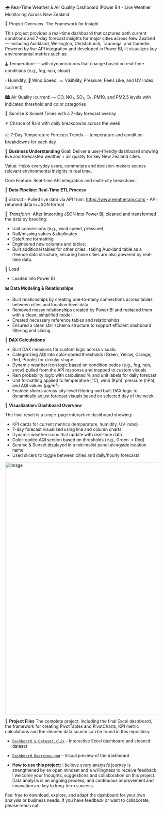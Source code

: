 🌧️ Real-Time Weather & Air Quality Dashboard (Power BI) - Live Weather Monitoring Across New Zealand


📍 Project Overview: The Framework for Insight

This project provides a real-time dashboard that captures both current conditions and 7-day forecast insights for major cities across New Zealand — including Auckland, Wellington, Christchurch, Tauranga, and Dunedin. Powered by live API integration and developed in Power BI, iit visualizes key environmental metrics such as:

🌡️ Temperature — with dynamic icons that change based on real-time conditions (e.g., fog, rain, cloud)

💧 Humidity, 💨 Wind Speed, 🌫️ Visibility, Pressure, Feels Like, and UV Index (current)

🏙️ Air Quality (current) — CO, NO₂, SO₂, O₃, PM10, and PM2.5 levels with indicated threshold and color categories

🌅 Sunrise & Sunset Times with a 7-day forecast overlay

☂️ Chance of Rain with daily breakdowns across the week

📈 7-Day Temperature Forecast Trends — temperature and condition breakdowns for each day

🧠 **Business Understanding**
Goal: Deliver a user-friendly dashboard showing live and forecasted weather + air quality for key New Zealand cities.

Value: Helps everyday users, commuters and decision-makers access relevant environmental insights in real time.

Core Feature: Real-time API integration and multi-city breakdown.

**🔄 Data Pipeline: Real-Time ETL Process**

🔹 *Extract* -  Pulled live data via API from: https://www.weatherapi.com/
              - API returned data in JSON format

🔹 *Transform* -After importing JSON into Power BI, cleaned and transformed the data by handling:
- Unit conversions (e.g., wind speed, pressure)
- Null/missing values & duplicates
- Date/time formatting
- Engineered new columns and tables:
- Built additional tables for other cities , taking Auckland table as a rfeence data structure, ensuring hose cities are also powered by real-time data.

🔹 Load
- Loaded into Power BI

**📊 Data Modeling & Relationships**

- Built relationships by creating one-to-many connections across tables between cities and location-level data
- Removed messy relationships created by Power BI and replaced them with a clean, simplified model
- Created necessary reference tables and relationships
- Ensured a clean star schema structure to support efficient dashboard filtering and slicing

**🧮 DAX Calculations**
- Built DAX measures for custom logic across visuals:
- Categorizing AQI into color-coded thresholds (Green, Yellow, Orange, Red, Purple) for circular shape
- Dynamic weather icon logic based on condition codes (e.g., fog, rain, snow) pulled from the API response and mapped to custom visuals
- Rain probability logic with calculated % and unit labels for daily forecast
- Unit formatting applied to temperature (°C), wind (Kph), pressure (hPa), and AQI values (µg/m³)
- Enabled slicers across city-level filtering and built DAX logic to dynamically adjust forecast visuals based on selected day of the week

**🎨  Visualization: Dashboard Overview**

The final result is a single-page interactive dashboard showing:
- KPI cards for current metrics (temperature, humidity, UV index)
- 7-day forecast visualized using line and column charts
- Dynamic weather icons that update with real-time data
- Color-coded AQI section based on thresholds (e.g., Green → Red)
- Sunrise & Sunset displayed in a minimalist panel alongside location name
- Used slicers to toggle between cities and daily/hourly forecasts

<img width="1430" height="829" alt="image" src="https://github.com/user-attachments/assets/e62a8af9-727d-4786-a7fc-7017ac29853d" />


📂 **Project Files**
The complete project, including the final Excel dashboard, the framework for creating PivotTables and PivotCharts, KPI metric calculations and the cleaned data source can be found in this repository.

- [`Dashboard & Dataset.xlsx`](https://github.com/zar-moethu/NZ-Ecommerce-Excel-Dashboard/blob/Dashboard/Dashboard%20%26%20Dataset.xlsx) – Interactive Excel dashboard and cleaned dataset  
- [`Dashboard Overview.png`](https://github.com/zar-moethu/NZ-Ecommerce-Excel-Dashboard/blob/Dashboard/Dashboard%20Overview.png) – Visual preview of the dashboard

- **How to use this project:**
I believe every analyst’s journey is strengthened by an open mindset and a willingness to receive feedback. I welcome your thoughts, suggestions and collaboration on this project.
Data analysis is an ongoing process, and continuous improvement and innovation are key to long-term success.

Feel free to download, explore, and adapt the dashboard for your own analysis or business needs. If you have feedback or want to collaborate, please reach out.




